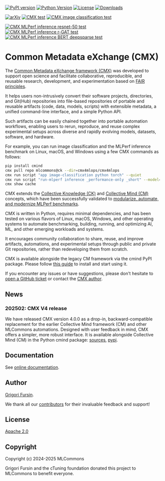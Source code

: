 [![PyPI version](https://badge.fury.io/py/cmind.svg)](https://pepy.tech/project/cmind)
[![Python Version](https://img.shields.io/badge/python-3+-blue.svg)](https://github.com/mlcommons/ck/tree/master/cm/cmind)
[![License](https://img.shields.io/badge/License-Apache%202.0-green)](LICENSE.md)
[![Downloads](https://static.pepy.tech/badge/cmind)](https://pepy.tech/project/cmind)

[![arXiv](https://img.shields.io/badge/arXiv-2406.16791-b31b1b.svg)](https://arxiv.org/abs/2406.16791)
[![CMX test](https://github.com/mlcommons/ck/actions/workflows/test-cm.yml/badge.svg)](https://github.com/mlcommons/ck/actions/workflows/test-cmx.yml)
[![CMX image classification test](https://github.com/mlcommons/ck/actions/workflows/test-cmx-image-classification-onnx.yml/badge.svg)](https://github.com/mlcommons/ck/actions/workflows/test-cmx-image-classification-onnx.yml)

[![CMX MLPerf inference resnet-50 test](https://github.com/mlcommons/ck/actions/workflows/test-cmx-mlperf-inference-resnet50.yml/badge.svg)](https://github.com/mlcommons/ck/actions/workflows/test-cmx-mlperf-inference-resnet50.yml)
[![CMX MLPerf inference r-GAT test](https://github.com/mlcommons/ck/actions/workflows/test-cmx-mlperf-inference-rgat.yml/badge.svg)](https://github.com/mlcommons/ck/actions/workflows/test-cmx-mlperf-inference-rgat.yml)
[![CMX MLPerf inference BERT deepsparse test](https://github.com/mlcommons/ck/actions/workflows/test-cmx-mlperf-inference-bert-deepsparse-tf-onnxruntime-pytorch.yml/badge.svg)](https://github.com/mlcommons/ck/actions/workflows/test-cmx-mlperf-inference-bert-deepsparse-tf-onnxruntime-pytorch.yml)

# Common Metadata eXchange (CMX)

The [Common Metadata eXchange framework (CMX)](https://github.com/mlcommons/ck/tree/master/cmx)
was developed to support open science and facilitate
collaborative, reproducible, and reusable research, development, 
and experimentation based on [FAIR principles](https://en.wikipedia.org/wiki/FAIR_data).

It helps users non-intrusively convert their software projects,
directories, and Git(Hub) repositories into file-based repositories
of portable and reusable artifacts (code, data, models, scripts) 
with extensible metadata, a unified command-line interface, 
and a simple Python API.

Such artifacts can be easily chained together into portable automation
workflows, enabling users to rerun, reproduce, and reuse complex
experimental setups across diverse and rapidly evolving models, datasets,
software, and hardware.

For example, you can run image classification and the MLPerf inference benchmark on Linux, macOS, 
and Windows using a few CMX commands as follows:

```bash
pip install cmind
cmx pull repo mlcommons@ck --dir=cmx4mlops/cmx4mlops
cmx run script "app image-classification python torch" --quiet
cmx run script "run-mlperf inference _performance-only _short" --model=resnet50 --precision=float32 --backend=onnxruntime --scenario=Offline --device=cpu --env.CM_SUDO_USER=no --quiet
cmx show cache
```

CMX extends the [Collective Knowledge (CK)](https://learning.acm.org/techtalks/reproducibility) 
and [Collective Mind (CM)](https://zenodo.org/records/8105339) concepts,
which have been successfully validated to 
[modularize, automate, and modernize MLPerf benchmarks](https://arxiv.org/abs/2406.16791).

CMX is written in Python, requires minimal dependencies, and has been
tested on various flavors of Linux, macOS, Windows, and other operating
systems to automate benchmarking, building, running, and optimizing AI,
ML, and other emerging workloads and systems.

It encourages community collaboration to share, reuse, and improve artifacts, automations, 
and experimental setups through public and private Git repositories, 
rather than redeveloping them from scratch.

CMX is available alongside the legacy CM framework via the cmind PyPI package.
Please follow [this guide](https://access.cknowledge.org/playground/?action=install) 
to install and start using it.

If you encounter any issues or have suggestions, please don't hesitate 
to [open a GitHub ticket](https://github.com/mlcommons/ck)
or contact the [CMX author](mailto:gfursin@mlcommons.org).

## News

### 202502: CMX V4 release

We have released CMX version 4.0.0 as a drop-in, backward-compatible
replacement for the earlier Collective Mind framework (CM) and other
MLCommons automations. Designed with user feedback in mind, CMX
offers a simpler, more robust interface. It is available alongside
Collective Mind (CM) in the Python cmind package:
[sources](https://github.com/mlcommons/ck/tree/master/cm), 
[pypi](https://pypi.org/project/cmind).

## Documentation

See [online documentation](docs/README.md).

## Author

[Grigori Fursin](https://cKnowledge.org/gfursin).

We thank all our [contributors](https://github.com/mlcommons/ck/blob/master/CONTRIBUTORS.md) 
for their invaluable feedback and support!

## License

[Apache 2.0](https://github.com/mlcommons/ck/blob/master/cm/LICENSE.md)

## Copyright

Copyright (c) 2024-2025 MLCommons

Grigori Fursin and the cTuning foundation donated this project to MLCommons to benefit everyone.
